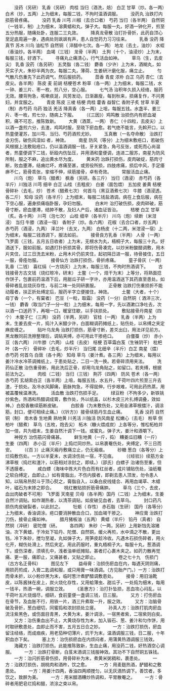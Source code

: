 <!-- { "loadSidebar": true } -->
　　没药（另研） 乳香（另研） 肉桂 当归（酒洗，焙） 白芷 甘草（炒。各一两）白术（炒，五两）上为细末，每服二钱，不拘时温酒调服。
　　没药丸 治跌打内损筋骨疼痛。
　　没药 乳香 川芎 川椒（去合口者） 芍药 当归（各半两） 自然铜（一钱半，制）上为细末，溶黄蜡和丸，弹子大。每服一丸，好酒一钟化开，煎至五分热服，随痛处卧，连服二三丸效。
　　降真龙骨散 治打扑骨折，此药自顶心至足底周遍一身，遇病处则飒飒有声，患人自觉药力习习往来。
　　乳香 没药 降真节 苏木 川乌 油松节 自然铜（ 淬醋中七次。各一两） 地龙（去土，油炒） 水蛭（香油炒。各半两） 血竭（三钱） 龙骨（半两） 土狗（十个，油浸炒）上为末，每服三钱，好酒下。
　　寻痛丸止痛清心，行气活血如神。
　　草乌（生，去皮尖） 乳香 没药（各另研） 五灵脂（各二钱） 麝香（少许）上为末，酒糊丸，如芡实子大，朱砂半两为衣。每服二丸，薄荷、生姜研汁磨化服，痛立止。
　　匀气散凡伤重先下此药调气，然后服损药。
　　茴香 青皮 浓朴 白芷 乌药 杏仁（去皮尖。各半两） 陈皮 麦 前胡 桔梗苍术 粉草（各一两）上为细末，每服二钱，水一钟、姜三片、枣一枚，煎八分，空心服。
　　七气汤 治积年久损入经络，服药无效。腰背拘急，咳嗽痰涎，风劳发动，日渐羸瘦，每到秋来，损痛复作，不问男妇，并宜服之。
　　青皮 陈皮 三棱 桔梗 肉桂 藿香 益智仁 香附子炙 甘草 半夏（制）赤芍药 乌药 独活 羌活 降真香（各一两）上咀，每服五钱。水盏半、姜三片、枣一枚，煎七分，随病上下服。
　　（《三因》）鸡鸣散 治损伤内有瘀血凝积，痛不可忍，推陈致新。
　　大黄（酒蒸，一两） 杏仁（十四粒，去皮尖）上以酒一盏煎六分，去渣，鸡鸣时服，至晓下瘀血愈。若气绝不能言，先斡开口，以热童便灌苏，加川芎、当归、芍药酒煎尤妙。
　　玉真散（一名夺命散） 治跌打金刃伤，破伤风湿如 者，神效。
　　南星 防风（等分）上为细末敷疮口，若破伤风根据上法敷贴疮口，仍以温酒调服一钱，牙关紧急，角弓反张，或死而心尚温者，热童便调下二钱，斫殴内伤坠压，并用酒和童便调，连进二服苏，南星为防风所制，服之不麻，追出黄水尽为度。
　　黄末药 治跌打损伤，皮肉破绽，筋肉寸断，败血壅滞，结痈烂坏，疼痛至甚，或劳役所损，四肢疼痛，损后中风，手足痿痹不仁，筋骨乖张，挛缩不伸，续筋接骨，卓有奇效。
　　常服活血止痛。
　　川乌（炮） 草乌（醋煮） 枫香（另研。各三斤） 当归（酒浸） 赤芍药（各半斤）川独活 川芎 细辛 白芷 山桂（去粗皮） 白姜（面包煨） 五加皮 姜黄 桔梗 骨碎补（去毛，炒） 苍术（醋煮七次） 何首乌（黑豆酒煮七次） 牛膝（酒浸透。各二斤） 知母 没药（各半斤）上为细末，每服二钱盐酒调。病在上食后服，病在下空心服，遍身损痛临卧服，孕妇勿服。
　　白末叶 治打破伤损，皮肉碎破，筋骨寸断，瘀血壅滞，结肿不散，及妇人产后，诸血证皆治。
　　桔梗 白芷 甘草（炙。各十两） 川芎（泡七次） 山桂 细辛（各半斤） 川乌（炮）续断（米泔浸） 当归 牛膝（酒浸一宿） 香附子（炒。各六两） 花椒（去合口者，炒五两） 赤芍药（酒浸，九两） 泽兰叶（去叉，九两） 白杨皮（十二两，米泔浸一宿）上为细末，每服二钱酒调下，服法如前。
　　接骨良方乳香（半两） 人骨（一两） 飞罗面（三钱，五月五日收者）上为末，无根水为丸，梧桐子大，每服三十丸。好酒送下，服如前服。如遇打扑折损其骨，即将伤骨凑完，以炒米粉酸醋调敷，用木片夹住，过三日洗去米粉，止用木片仍前夹住，起初隔日进一服，待骨接住，五日一服，骨痊勿服。
　　接骨仙方 治跌打损伤，骨折疼痛。
　　童子骨灰（一两） 乳香（二钱） 喜红绢（一方烧灰）上为末，每服三钱，不拘时热酒调下。
　　古钱接骨方古文钱（烧红晾冷，研末） 土鳖（一个，焙干为末）上等分，将熟面捻作饼子，包裹前药温酒下后，用甜瓜子研一字许，亦用温酒送下其药直至患处。如骨碎者乱丝烧灰存性，与前二味一处同研裹服。
　　正骨散 治跌打伤重损折不能动履者，扶正折处缚定后，服药半字立便接住，神效。
　　土鳖（大者，十个） 母丁香（一个，有窠者） 巴豆（一粒，取霜） 没药（一分）自然铜（ 酒淬三次，一钱） 麝香（取当门子一分一粒）上为细末，每用一字，先以酒漱口净吐去，次以酒一口送药下，再咽一口，暖室住歇，以手扶损处。
　　敷贴接骨丹南星（四个） 木鳖子仁（三两） 没药（半两，另研） 官桂（一两） 乳香（半两）上为末，生姜去皮一片，捣汁入米醋少许，白面糊调药摊纸上，贴伤处，以帛缚之夹定麻皮缠之。
　　贴叶乌龙角 治跌打损伤，筋骨寸断，差爻出臼，用法详见前方。黑龙散同前洗擦整理后，调贴夹缚，亦可用此干掺疮口。
　　白僵蚕（炒） 赤小豆（各六两） 川牛膝（六两） 山桂（去皮） 桔梗 百草霜白芨（生锉阴干） 枇杷叶（各一斤） 骨碎补（去毛，炒半斤） 当归尾 北细辛（半斤）白芷 南星（煨） 赤芍药 何首乌 白蔹（各十两） 知母 草乌（姜汁煮。各三两）上为细末，每用以姜汁冷水冷茶调摊纸上，于患处贴之，二日一洗一换。若骨碎须用夹法。
　　洗药仙正散 治伤重骨断，用此洗后正骨，却用乌龙角贴之，如留口。若夹缚，根据前法为之。
　　肉桂（二钱） 当归（三钱） 荆芥（四两） 防风 苍术（各一两） 赤芍药 玄胡索白芷（各半两）上咀，每服五钱，水五升，干荷叶四片煎至三升去渣，于损处。及冷水风脚痛，筋脉拘急，不得屈伸，行步艰难，可用此药热蒸，用被盖覆候温淋洗。
　　活血散 治跌打伤损手足。
　　绿豆粉（不拘多少，新铁铫炒紫色，热酒和热醋调成膏，敷作处，外以纸盖，以杉木皮三片扎缚调叠，效如神。）白胶香散续筋断皮破。
　　白胶香（为末敷伤处，又用金沸草根擂汁，调涂筋，封口，便可相续止痛。）（《钤方》）接骨续筋丹生血止痛。
　　乳香 没药 自然铜（制） 南木香 生地黄 熟地黄 川羌活 川独活 防风南星 松嫩心（去毛） 粉草 侧柏叶（醋煮） 草乌（五枚，炮去尖） 柘木（糠火煨成炭）上各等分，惟松柘柏并加一倍，共为细末，生姜自然汁调下一钱。或蜜丸，弹子大，姜汁和酒嚼下。
　　神授方 治伤筋闪骨痛甚。
　　鲜生地黄（一斤，捣） 糟姜瓜旧糟（一斤） 生姜（四两） 赤小豆（半斤）上捣烂同炒热，以帛裹罨伤处，夹缚定，不三日而安。
　　（《百 》）止痛灭瘢丹敷痛立止，仍无瘢痕。
　　砂糖 葱白（各等分）上烂捣敷伤处。一方以半夏末，水调涂伤处一宿，不见痕。
　　（《经验》）续筋方金沸草根（捣烂和渣汁，以筋相对涂封之，即续。）（邵氏）白螵子 治诸伤至重，但不透膜者。
　　咸白螵（海味中拣大片色白而有红丝者，成片铺贴伤处，油纸罨之软白缚定，血即止。）如有膏脂出，不伤内膜者，即剃去患人顶发，勿令患人知，以隔帛热熨斗于顶心熨之，膏脂自入，以桑白皮线缝合、再用血竭草、木蜡叶，磁石为末掺之即合。
　　桃红散贴损折筋骨痛肿。
　　草乌（三个，去皮，血出肉破者不可用） 飞罗面 天南星 贝母（各半两）国丹（二钱）上为细末，生姜自然汁调贴。如作潮热者，以清茶调贴，如皮破见血者，去草乌。
　　封口药凡损伤肉皮破裂者，以此封之。
　　牡蛎（ 存性） 赤石脂（生研） 国丹（各等分）上为细末，香油调涂。疮口要消肿散血合口，加血竭干掺之。
　　神应膏 治跌打刀伤，接骨止痛如神。
　　腊月猪板油（五两） 黄蜡（半斤） 铅丹（真者） 自然铜（淬研） 密陀僧（研。
　　各四两） 朱砂（一两，另研）上用新铛先溶猪油，次下黄蜡，于冷处下铅丹、陀僧、自然铜，缓火再煎，水中滴之不散，更出铛，冷下朱砂，搅匀至凝，丸如弹子大，用笋皮趁冷收。凡遇木石损伤碎者，用火化开，糊伤处滑上，然后夹定。用此药服时，重丸梧桐子大。每服十丸，葱酒调下。或伤深者，须填孔中，浅者油单纸摊贴，甚者灯心裹木夹之。如药力散再觉痛、更一服，痛即止，又痛甚者，又贴之即止。
　　
　　卷之七十九　伤损门（古方名正骨科）
　　图见左下
　　益母膏：治损伤瘀血在内，每遇天阴则痛，用损药煎成，入膏二匙调和服，或只用膏一味酒调。（方见胎产门。）一方：治跌打而骨未折，以小粉炒黑为末，临时葱汁煮酽醋调敷患处。
　　接骨：用旧油靴皮，以陈酱抹在皮上，炭火烧化存性，又用蛤薄虫、甜瓜子，一处捣为细末，每用一钱半，热酒一碗，调服立效。
　　《圣惠方》：治打扑坠损，恶血攻心闷乱，以干荷叶五片烧烟尽，细研，食前童便一盏调三钱，日三服。
　　又方：打伤瘀血在骨节，及血胀不行，用铁一片，酒三升煮取一升，服之效。
　　又方：治脑骨破及骨折，葱白细切，同蜜捣和浓封损处立瘥。
　　孙真人方：治跌打肌肉瘀血流注紫黑色，或伤面目青黑，大黄为末，姜汁调涂，一宿黑者紫，二宿紫则白矣。
　　又方：治伤重血出不止，大黄烧存性为末，加入锻石、葱、姜汁和匀作饼，用时取研敷患处，血即止而不害，五月五日合之妙。
　　一方：治跌打损伤，瘀血留注经络，而成痼疾，用老茄种切薄片，炕干为末，温酒调服三钱，日二服，十年积血亦下矣。
　　塞上方：治伤损瘀血在内烦闷者，用蒲黄热酒调服三钱效。
　　海藏方：治跌打损伤。此能推陈致新，生血止痛，用没药二钱，好热酒空心调服。
　　一方：治跌打骨断，白芨末酒调三钱服神效。其功不下自然铜五铢钱。
　　一方：治闪折筋骨伤损，用骨碎补为末，煮黄米粥稠和，裹患处。
　　一方：治跌打损伤，胡桃肉和酒杵，饮之愈。
　　一方：用麦麸热酒，酽醋和之敷患处。
　　一方：用姜汁四两，香油四两顺搅匀，以无灰酒热调下。善饮者，多饮之，致醉为美。
　　一方：用米醋酒糟炒热调和，平胃散罨之。
　　一方：骨碎者用肥皂烂捣和醋，浓涂之束以帛。
